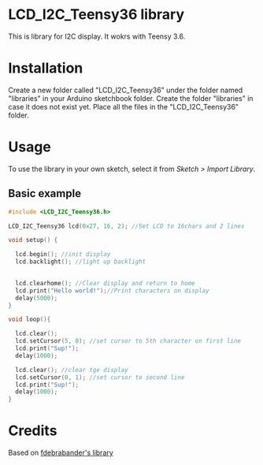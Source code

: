 # LCD_I2C_Teensy36 library
This is library for I2C display. It wokrs with Teensy 3.6.

# Installation
Create a new folder called "LCD_I2C_Teensy36" under the folder named "libraries" in your Arduino sketchbook folder.
Create the folder "libraries" in case it does not exist yet. Place all the files in the "LCD_I2C_Teensy36" folder.

# Usage
To use the library in your own sketch, select it from *Sketch > Import Library*.

## Basic example

```c++
#include <LCD_I2C_Teensy36.h>

LCD_I2C_Teensy36 lcd(0x27, 16, 2); //Set LCD to 16chars and 2 lines

void setup() {

  lcd.begin(); //init display 
  lcd.backlight(); //light up backlight

  
  lcd.clearhome(); //Clear display and return to home
  lcd.print("Hello world!");//Print characters on display
  delay(5000);
}

void loop(){

  lcd.clear();
  lcd.setCursor(5, 0); //set cursor to 5th character on first line
  lcd.print("Sup!");
  delay(1000);

  lcd.clear(); //clear tge display
  lcd.setCursor(0, 1); //set cursor to second line
  lcd.print("Sup!");
  delay(1000);
}

```

# Credits

Based on [fdebrabander's library](https://github.com/fdebrabander/Arduino-LiquidCrystal-I2C-library)
